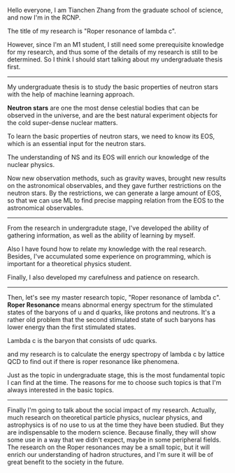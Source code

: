 Hello everyone, I am Tianchen Zhang from the graduate school of science, and now I'm in the RCNP. 

The title of my research is "Roper resonance of lambda c".

However, since I'm an M1 student, I still need some prerequisite knowledge for my research, and thus some of the details of my research is still to be determined. So I think I should start talking about my undergraduate thesis first. 

***

My undergraduate thesis is to study the basic properties of neutron stars with the help of machine learning approach. 

**Neutron stars** are one the most dense celestial bodies that can be observed in the universe, and are the best natural experiment objects for the cold super-dense nuclear matters. 

To learn the basic properties of neutron stars, we need to know its EOS, which is an essential input for the neutron stars. 

The understanding of NS and its EOS will enrich our knowledge of the nuclear physics. 

Now new observation methods, such as gravity waves, brought new results on the astronomical observables, and they gave further restrictions on the neutron stars. By the restrictions, we can generate a large amount of EOS, so that we can use ML to find precise mapping relation from the EOS to the astronomical observables. 

***

From the research in undergradute stage, I've developed the ability of gathering information, as well as the ability of learning by myself. 

Also I have found how to relate my knowledge with the real research. Besides, I've accumulated some experience on programming, which is important for a theoretical physics student. 

Finally, I also developed my carefulness and patience on research. 

***

Then, let's see my master research topic, "Roper resonance of lambda c". **Roper Resonance** means abnormal energy spectrum for the stimulated states of the baryons of u and d quarks, like protons and neutrons. It's a rather old problem that the second stimulated state of such baryons has lower energy than the first stimulated states. 

Lambda c is the baryon that consists of udc quarks. 

and my research is to calculate the energy spectropy of lambda c by lattice QCD to find out if there is roper resonance like phenomena. 

Just as the topic in undergraduate stage, this is the most fundamental topic I can find at the time. The reasons for me to choose such topics is that I'm always interested in the basic topics. 

***

Finally I'm going to talk about the social impact of my research. Actually, much research on theoretical particle physics, nuclear physics, and astrophysics is of no use to us at the time they have been studied. But they are indispensable to the modern science. Because finally, they will show some use in a way that we didn't expect, maybe in some peripheral fields. The research on the Roper resonances may be a small topic, but it will enrich our understanding of hadron structures, and I'm sure it will be of great benefit to the society in the future. 






